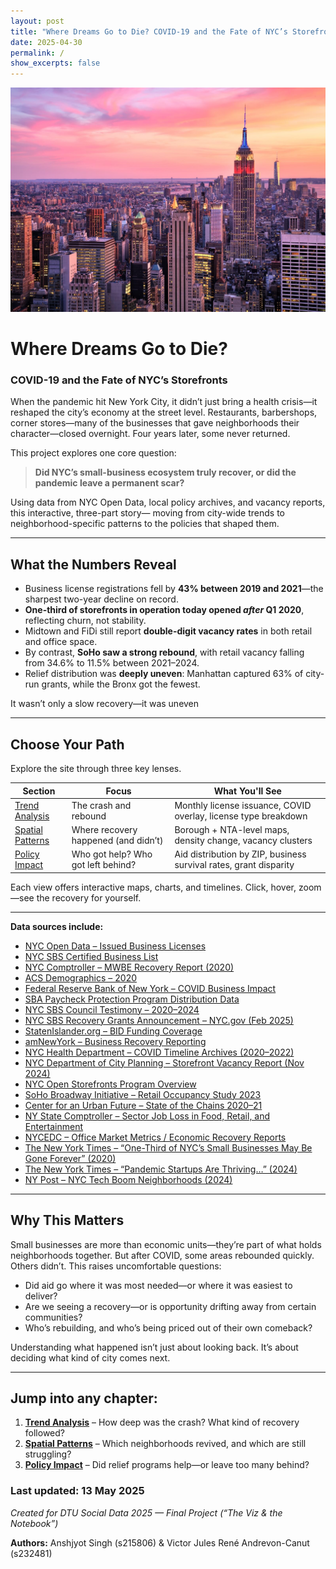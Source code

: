 ```yaml
---
layout: post
title: "Where Dreams Go to Die? COVID-19 and the Fate of NYC’s Storefronts"
date: 2025-04-30
permalink: /
show_excerpts: false
---
```


![Storefronts in NYC](assets/images/nyc.jpg)

# Where Dreams Go to Die?  
### COVID-19 and the Fate of NYC’s Storefronts

When the pandemic hit New York City, it didn’t just bring a health crisis—it reshaped the city’s economy at the street level. Restaurants, barbershops, corner stores—many of the businesses that gave neighborhoods their character—closed overnight. Four years later, some never returned.

This project explores one core question:

> **Did NYC’s small-business ecosystem truly recover, or did the pandemic leave a permanent scar?**

Using data from NYC Open Data, local policy archives, and vacancy reports, this interactive, three-part story— moving from city-wide trends to neighborhood-specific patterns to the policies that shaped them.

---

## What the Numbers Reveal

- Business license registrations fell by **43% between 2019 and 2021**—the sharpest two-year decline on record.  
- **One-third of storefronts in operation today opened _after_ Q1 2020**, reflecting churn, not stability.  
- Midtown and FiDi still report **double-digit vacancy rates** in both retail and office space.  
- By contrast, **SoHo saw a strong rebound**, with retail vacancy falling from 34.6% to 11.5% between 2021–2024.  
- Relief distribution was **deeply uneven**: Manhattan captured 63% of city-run grants, while the Bronx got the fewest.  

It wasn’t only a slow recovery—it was uneven

---

## Choose Your Path

Explore the site through three key lenses.

| Section | Focus | What You'll See |
|--------|-------|-----------------|
| [Trend Analysis](/trend-analysis) | The crash and rebound | Monthly license issuance, COVID overlay, license type breakdown |
| [Spatial Patterns](/spatial) | Where recovery happened (and didn’t) | Borough + NTA-level maps, density change, vacancy clusters |
| [Policy Impact](/policy) | Who got help? Who got left behind? | Aid distribution by ZIP, business survival rates, grant disparity |

Each view offers interactive maps, charts, and timelines. Click, hover, zoom—see the recovery for yourself.

---


**Data sources include:**

- [NYC Open Data – Issued Business Licenses](https://data.cityofnewyork.us/Business/Issued-Licenses/w7w3-xahh)  
- [NYC SBS Certified Business List](https://www.nyc.gov/html/sbs/)  
- [NYC Comptroller – MWBE Recovery Report (2020)](https://comptroller.nyc.gov/reports/minority-and-women-owned-businesses-at-risk-impact-of-covid-19-on-new-york-city-firms/)  
- [ACS Demographics – 2020](https://www.census.gov/programs-surveys/acs)  
- [Federal Reserve Bank of New York – COVID Business Impact](https://www.newyorkfed.org/)  
- [SBA Paycheck Protection Program Distribution Data](https://data.sba.gov/)  
- [NYC SBS Council Testimony – 2020–2024](https://www.citymeetings.nyc/)  
- [NYC SBS Recovery Grants Announcement – NYC.gov (Feb 2025)](https://www.nyc.gov/)  
- [StatenIslander.org – BID Funding Coverage](https://www.statenislander.org/)  
- [amNewYork – Business Recovery Reporting](https://www.amny.com/)  
- [NYC Health Department – COVID Timeline Archives (2020–2022)](https://www.nyc.gov/site/doh/covid/covid-19-data-archive.page)  
- [NYC Department of City Planning – Storefront Vacancy Report (Nov 2024)](https://www.nyc.gov/site/planning/about/press-releases/pr-20241115.page)  
- [NYC Open Storefronts Program Overview](https://www.nyc.gov/office-of-the-mayor/news/742-20/recovery-agenda-mayor-de-blasio-open-storefronts-program)  
- [SoHo Broadway Initiative – Retail Occupancy Study 2023](https://sohobroadway.org/retail-study-2023/)  
- [Center for an Urban Future – State of the Chains 2020–21](https://nycfuture.org/research/state-of-the-chains-2021)  
- [NY State Comptroller – Sector Job Loss in Food, Retail, and Entertainment](https://www.osc.state.ny.us/reports)  
- [NYCEDC – Office Market Metrics / Economic Recovery Reports](https://edc.nyc/research-and-data)  
- [The New York Times – “One-Third of NYC’s Small Businesses May Be Gone Forever” (2020)](https://www.nytimes.com/2020/08/03/nyregion/nyc-small-businesses-closing-coronavirus.html)  
- [The New York Times – “Pandemic Startups Are Thriving…” (2024)](https://www.nytimes.com/2024/10/04/business/economy/pandemic-startups-small-business-economy.html)  
- [NY Post – NYC Tech Boom Neighborhoods (2024)](https://nypost.com/2024/06/14/tech/these-neighborhoods-are-the-epicenter-of-nycs-tech-boom/)


---

## Why This Matters

Small businesses are more than economic units—they’re part of what holds neighborhoods together. But after COVID, some areas rebounded quickly. Others didn’t. This raises uncomfortable questions:

- Did aid go where it was most needed—or where it was easiest to deliver?  
- Are we seeing a recovery—or is opportunity drifting away from certain communities?
- Who’s rebuilding, and who’s being priced out of their own comeback?

Understanding what happened isn’t just about looking back. It’s about deciding what kind of city comes next.

---


## Jump into any chapter:


1. **[Trend Analysis](/trend-analysis)** – How deep was the crash? What kind of recovery followed?  
2. **[Spatial Patterns](/spatial)** – Which neighborhoods revived, and which are still struggling?  
3. **[Policy Impact](/policy)** – Did relief programs help—or leave too many behind?



### Last updated: 13 May 2025  
*Created for DTU Social Data 2025 — Final Project (“The Viz & the Notebook”)*

**Authors:** Anshjyot Singh (s215806) & Victor Jules René Andrevon-Canut (s232481)
